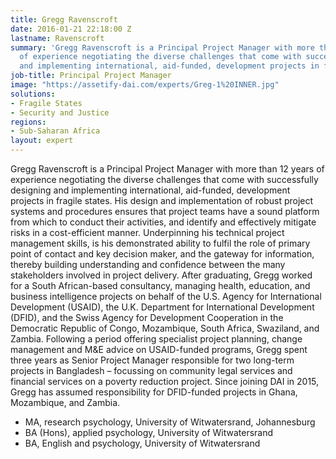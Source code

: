 ```yaml
---
title: Gregg Ravenscroft
date: 2016-01-21 22:18:00 Z
lastname: Ravenscroft
summary: 'Gregg Ravenscroft is a Principal Project Manager with more than 12 years
  of experience negotiating the diverse challenges that come with successfully designing
  and implementing international, aid-funded, development projects in fragile states. '
job-title: Principal Project Manager
image: "https://assetify-dai.com/experts/Greg-1%20INNER.jpg"
solutions:
- Fragile States
- Security and Justice
regions:
- Sub-Saharan Africa
layout: expert
---
```


Gregg Ravenscroft is a Principal Project Manager with more than 12 years of experience negotiating the diverse challenges that come with successfully designing and implementing international, aid-funded, development projects in fragile states. His design and implementation of robust project systems and procedures ensures that project teams have a sound platform from which to conduct their activities, and identify and effectively mitigate risks in a cost-efficient manner. Underpinning his technical project management skills, is his demonstrated ability to fulfil the role of primary point of contact and key decision maker, and the gateway for information, thereby building understanding and confidence between the many stakeholders involved in project delivery. After graduating, Gregg worked for a South African-based consultancy, managing health, education, and business intelligence projects on behalf of the U.S. Agency for International Development (USAID), the U.K. Department for International Development (DFID), and the Swiss Agency for Development Cooperation in the Democratic Republic of Congo, Mozambique, South Africa, Swaziland, and Zambia. Following a period offering specialist project planning, change management and M&E advice on USAID-funded programs, Gregg spent three years as Senior Project Manager responsible for two long-term projects in Bangladesh – focussing on community legal services and financial services on a poverty reduction project. Since joining DAI in 2015, Gregg has assumed responsibility for DFID-funded projects in Ghana, Mozambique, and Zambia.

* MA, research psychology, University of Witwatersrand, Johannesburg
* BA (Hons), applied psychology, University of Witwatersrand
* BA, English and psychology, University of Witwatersrand
